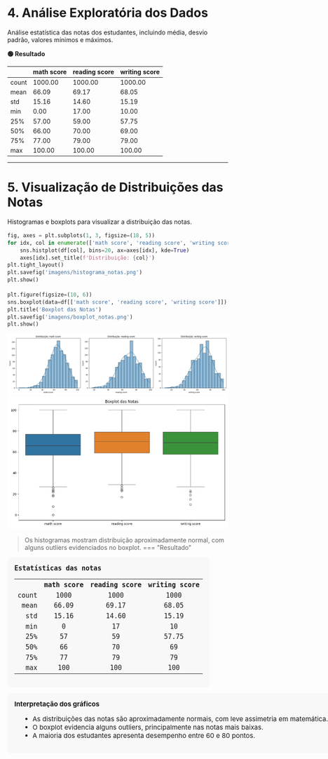 # 4. Análise Exploratória dos Dados

Análise estatística das notas dos estudantes, incluindo média, desvio padrão, valores mínimos e máximos.


**🟢 Resultado**

|        | math score | reading score | writing score |
|--------|------------|--------------|--------------|
| count  | 1000.00    | 1000.00      | 1000.00      |
| mean   | 66.09      | 69.17        | 68.05        |
| std    | 15.16      | 14.60        | 15.19        |
| min    | 0.00       | 17.00        | 10.00        |
| 25%    | 57.00      | 59.00        | 57.75        |
| 50%    | 66.00      | 70.00        | 69.00        |
| 75%    | 77.00      | 79.00        | 79.00        |
| max    | 100.00     | 100.00       | 100.00       |

---

# 5. Visualização de Distribuições das Notas

Histogramas e boxplots para visualizar a distribuição das notas.

```python
fig, axes = plt.subplots(1, 3, figsize=(18, 5))
for idx, col in enumerate(['math score', 'reading score', 'writing score']):
    sns.histplot(df[col], bins=20, ax=axes[idx], kde=True)
    axes[idx].set_title(f'Distribuição: {col}')
plt.tight_layout()
plt.savefig('imagens/histograma_notas.png')
plt.show()

plt.figure(figsize=(10, 6))
sns.boxplot(data=df[['math score', 'reading score', 'writing score']])
plt.title('Boxplot das Notas')
plt.savefig('imagens/boxplot_notas.png')
plt.show()
```

![](imagens/histograma_notas.png)
![](imagens/boxplot_notas.png)

> Os histogramas mostram distribuição aproximadamente normal, com alguns outliers evidenciados no boxplot.
=== "Resultado"

<div style="font-family:monospace; font-size:15px; background:#f8f8f8; border-radius:8px; padding:16px; width:max-content;">
<b>Estatísticas das notas</b>
<table>
    <tr><th style="text-align:right;">&nbsp;</th><th style="text-align:center;">math score</th><th style="text-align:center;">reading score</th><th style="text-align:center;">writing score</th></tr>
    <tr><td style="text-align:right;">count</td><td style="text-align:center;">1000</td><td style="text-align:center;">1000</td><td style="text-align:center;">1000</td></tr>
    <tr><td style="text-align:right;">mean</td><td style="text-align:center;">66.09</td><td style="text-align:center;">69.17</td><td style="text-align:center;">68.05</td></tr>
    <tr><td style="text-align:right;">std</td><td style="text-align:center;">15.16</td><td style="text-align:center;">14.60</td><td style="text-align:center;">15.19</td></tr>
    <tr><td style="text-align:right;">min</td><td style="text-align:center;">0</td><td style="text-align:center;">17</td><td style="text-align:center;">10</td></tr>
    <tr><td style="text-align:right;">25%</td><td style="text-align:center;">57</td><td style="text-align:center;">59</td><td style="text-align:center;">57.75</td></tr>
    <tr><td style="text-align:right;">50%</td><td style="text-align:center;">66</td><td style="text-align:center;">70</td><td style="text-align:center;">69</td></tr>
    <tr><td style="text-align:right;">75%</td><td style="text-align:center;">77</td><td style="text-align:center;">79</td><td style="text-align:center;">79</td></tr>
    <tr><td style="text-align:right;">max</td><td style="text-align:center;">100</td><td style="text-align:center;">100</td><td style="text-align:center;">100</td></tr>
</table>
</div>

<div style="font-size:15px; margin-top:12px; background:#f8f8f8; border-radius:8px; padding:16px; width:max-content;">
<b>Interpretação dos gráficos</b>
<ul style="margin-left:16px;">
    <li>As distribuições das notas são aproximadamente normais, com leve assimetria em matemática.</li>
    <li>O boxplot evidencia alguns outliers, principalmente nas notas mais baixas.</li>
    <li>A maioria dos estudantes apresenta desempenho entre 60 e 80 pontos.</li>
</ul>
</div>
